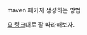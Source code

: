 maven 패키지 생성하는 방법

[요 링크](https://docs.github.com/en/free-pro-team@latest/packages/guides/configuring-apache-maven-for-use-with-github-packages)대로 잘 따라해보자.

